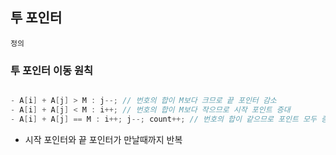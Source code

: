 ## 투 포인터
`정의`


### 투 포인터 이동 원칙

```java

- A[i] + A[j] > M : j--; // 번호의 합이 M보다 크므로 끝 포인터 감소 
- A[i] + A[j] < M : i++; // 번호의 합이 M보다 작으므로 시작 포인트 증대
- A[i] + A[j] == M : i++; j--; count++; // 번호의 합이 같으므로 포인트 모두 증감 및 count++

```

- 시작 포인터와 끝 포인터가 만날때까지 반복

